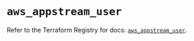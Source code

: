 # `aws_appstream_user`

Refer to the Terraform Registry for docs: [`aws_appstream_user`](https://registry.terraform.io/providers/hashicorp/aws/5.90.1/docs/resources/appstream_user).
